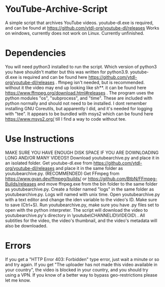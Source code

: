 # YouTube-Archive-Script
A simple script that archives YouTube videos.
youtube-dl.exe is required, and can be found at https://github.com/ytdl-org/youtube-dl/releases
Works on windows, currently does not work on Linux.
Currently unfinished.

# Dependencies
You will need python3 installed to run the script. Which version of python3 you have shouldn't matter but this was written for python3.9.
youtube-dl.exe is required and can be found here https://github.com/ytdl-org/youtube-dl/releases .
ffmpeg isn't needed, but is recommended. without it the video may end up looking like sh**. it can be found here https://www.ffmpeg.org/download.html#releases .
The program uses the python modules "os", "subprocess", and "time". These are included with python normally and should not need to be installed.
I dont remember installing GNU Coreutils, but apparently I did, and it's needed for logging with "tee". It appears to be bundled with msys2 which can be found here https://www.msys2.org/ till I find a way to code without tee.

# Use Instructions
MAKE SURE YOU HAVE ENOUGH DISK SPACE IF YOU ARE DOWNLOADING LONG AND/OR MANY VIDEOS!!
Download youtubearchive.py and place it in an isolated folder.
Get youtube-dl.exe from https://github.com/ytdl-org/youtube-dl/releases and place it in the same folder as youtubearchive.py.
(RECOMMENDED) Get FFmpeg from https://www.gyan.dev/ffmpeg/builds/ or https://github.com/BtbN/FFmpeg-Builds/releases and move ffnpeg.exe from the bin folder to the same folder as youtubearchive.py.
Create a folder named "logs" in the same folder as youtubearchive.py. Logs will named with unix time.
Open youtubearchive.py with a text editor and change the iden variable to the video's ID. Make sure to save (Ctrl+S).
Run youtubearchive.py, make sure you have .py files set to open with the python interpreter.
The script will download the video to youtubearchive.py's directory in \youtube\CHANNELID\VIDEOID\ .
All subtitles for the video, the video's thumbnail, and the video's metadata will also be downloaded.

# Errors
If you get a "HTTP Error 403: Forbidden" type error, just wait a minute or so and try again.
If you get "The uploader has not made this video available in your country", the video is blocked in your country, and you should try using a VPN. If you know of a better way to bypass geo-restrictions please let me know.
